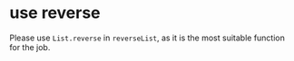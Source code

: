 # use reverse

Please use `List.reverse` in `reverseList`, as it is the most suitable function for the job.
